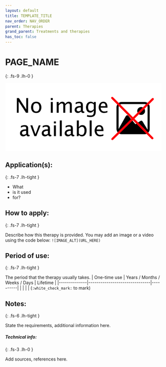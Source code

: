 ```yaml
---
layout: default
title: TEMPLATE_TITLE
nav_order: NAV_ORDER
parent: Therapies
grand_parent: Treatments and therapies
has_toc: false
---
```


# PAGE_NAME
{: .fs-9 .lh-0 }

![IMAGE_ALT](/assets/NoImage.png)

## Application(s):
{: .fs-7 .lh-tight }

- What
- is it used
- for?

## How to apply:
{: .fs-7 .lh-tight }

Describe how this therapy is provided. You may add an image or a video using the code below:
`![IMAGE_ALT](URL_HERE)`

## Period of use:
{: .fs-7 .lh-tight }

The period that the therapy usually takes.
| One-time use | Years / Months / Weeks / Days | Lifetime |
|--------------|-------------------------------|----------|
|              |                               |          |
(`:white_check_mark:` to mark)

## Notes:
{: .fs-6 .lh-tight }

State the requirements, additional information here.

##### Technical info:
{: .fs-3 .lh-0 }

Add sources, references here.
